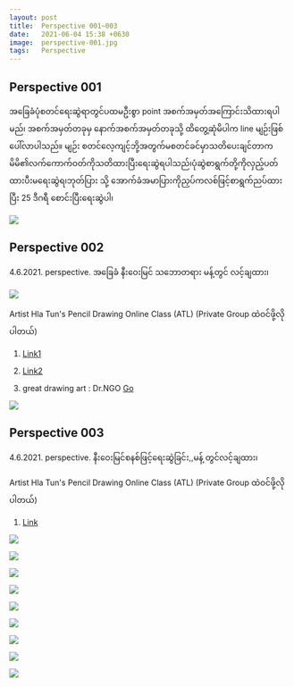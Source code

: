 ```yaml
---
layout: post
title:  Perspective 001~003
date:   2021-06-04 15:38 +0630
image:  perspective-001.jpg
tags:   Perspective
---
```

## Perspective 001
အခြေခံပုံစတင်ရေးဆွဲရာတွင်ပထမဦးစွာ point အစက်အမှတ်အကြောင်းသိထားရပါမည်၊ အစက်အမှတ်တခုမှ နောက်အစက်အမှတ်တခုသို့ ထိတွေ့ဆုံမိပါက line မျဉ်းဖြစ်ပေါ်လာပါသည်။ မျဉ်း စတင်လေ့ကျင့်ဘို့အတွက်မစတင်ခင်မှာသတိပေးချင်တာက မိမိ၏လက်ကောက်ဝတ်ကိုသတိထားပြီးရေးဆွဲရပါသည်၊ပုံဆွဲစာရွက်တို့ကိုလှည့်ပတ်ထားပီးမရေးဆွဲရ၊ဘုတ်ပြား သို့ အောက်ခံအမာပြားကိုညှပ်ကလစ်ဖြင့်စာရွက်ညပ်ထားပြီး 25 ဒီဂရီ စောင်းပြီးရေးဆွဲပါ၊

![]({{site.baseurl}}/img/perspective-001/001.jpg)


## Perspective 002
4.6.2021.  perspective. အခြေခံ နီးဝေးမြင် သဘောတရား
မန့်တွင် လင့်ချထား၊

![]({{site.baseurl}}/img/perspective-001/001.jpg)

Artist Hla Tun's Pencil Drawing Online Class (ATL)
(Private Group ထဲဝင်ဖို့လိုပါတယ်)
1) [Link1](https://www.facebook.com/groups/353426145735045/permalink/393855845025408/)

2) [Link2](https://www.facebook.com/groups/353426145735045/permalink/394792328265093/)

3) great drawing art : Dr.NGO [Go](https://www.facebook.com/watch/?v=4000910043363661)

![]({{site.baseurl}}/img/perspective-001/03.jpg)


## Perspective 003
4.6.2021. perspective. နီးဝေးမြင်စနစ်ဖြင့်ရေးဆွဲခြင်း,,မန့် တွင်လင့်ချထား၊

Artist Hla Tun's Pencil Drawing Online Class (ATL)
(Private Group ထဲဝင်ဖို့လိုပါတယ်)
1) [Link](https://www.facebook.com/groups/353426145735045/permalink/362936444784015/)

![]({{site.baseurl}}/img/perspective-001/03-01.jpg)

![]({{site.baseurl}}/img/perspective-001/03-02.jpg)

![]({{site.baseurl}}/img/perspective-001/03-03.jpg)

![]({{site.baseurl}}/img/perspective-001/03-04.jpg)

![]({{site.baseurl}}/img/perspective-001/03-05.jpg)

![]({{site.baseurl}}/img/perspective-001/03-06.jpg)

![]({{site.baseurl}}/img/perspective-001/03-07.jpg)

![]({{site.baseurl}}/img/perspective-001/03-08.jpg)

![]({{site.baseurl}}/img/perspective-001/03-09.jpg)
